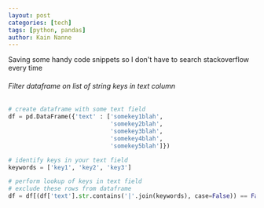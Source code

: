 ```yaml
---
layout: post
categories: [tech]
tags: [python, pandas]
author: Kain Nanne
---
```


Saving some handy code snippets so I don't have to search stackoverflow every time

<!-- excerpt separator -->

###### Filter dataframe on list of string keys in text column
```Python
# create dataframe with some text field
df = pd.DataFrame({'text' : ['somekey1blah',
                             'somekey2blah',
                             'somekey3blah',
                             'somekey4blah',
                             'somekey5blah']})

# identify keys in your text field
keywords = ['key1', 'key2', 'key3']

# perform lookup of keys in text field
# exclude these rows from dataframe
df = df[(df['text'].str.contains('|'.join(keywords), case=False)) == False]
```
